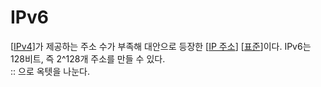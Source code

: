 # IPv6

[[IPv4]]가 제공하는 주소 수가 부족해 대안으로 등장한 [[IP 주소]] [[표준]]이다.
IPv6는 128비트, 즉 2^128개 주소를 만들 수 있다.  
:: 으로 옥텟을 나눈다.  

[//begin]: # "Autogenerated link references for markdown compatibility"
[IPv4]: IPv4 "IPv4"
[IP 주소]: <IP 주소> "IP 주소"
[표준]: 표준 "표준"
[//end]: # "Autogenerated link references"